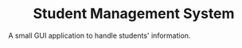 <h1 align="center" id="title">Student Management System</h1>

<p id="description">A small GUI application to handle students' information.</p>
